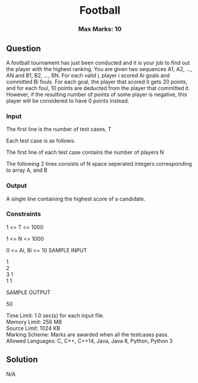 <h1 align="center">Football</h1>
<h3 align="center">Max Marks: 10</h3>

## Question

<p>A football tournament has just been conducted and it is your job to find out the player with the highest ranking. You are given two sequences A1, A2, …, AN and B1, B2, …, BN. For each valid i, player i scored Ai goals and committed Bi fouls. For each goal, the player that scored it gets 20 points, and for each foul, 10 points are deducted from the player that committed it. However, if the resulting number of points of some player is negative, this player will be considered to have 0 points instead.</p>

### Input
<p>The first line is the number of test cases, T

Each test case is as follows:

The first line of each test case contains the number of players N

The following 2 lines consists of N space seperated integers corresponding to array A, and B</p>

### Output
<p>
A single line containing the highest score of a candidate.
</p>

### Constraints
<p>
1 <= T <= 1000

1 <= N <= 1000

0 <= Ai, Bi <= 10
SAMPLE INPUT

1<br>
2<br>
3 1<br>
1 1

SAMPLE OUTPUT

50

</p>

Time Limit: 1.0 sec(s) for each input file.<br>
Memory Limit: 256 MB<br>
Source Limit: 1024 KB<br>
Marking Scheme: Marks are awarded when all the testcases pass.<br>
Allowed Languages: C, C++, C++14, Java, Java 8, Python, Python 3<br>

## Solution
N/A

